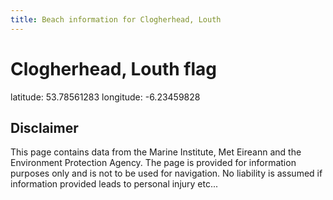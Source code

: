 ```yaml
---
title: Beach information for Clogherhead, Louth
---
```

# Clogherhead, Louth <span class="material-icons blue-flag">flag</span>

<div class="location-info">latitude: 53.78561283 longitude: -6.23459828</div>
<div class="met-eireann-warnings"></div>
<div></div>

## Disclaimer

This page contains data from the Marine Institute, 
Met Eireann and the Environment Protection Agency. The page is provided for
information purposes only and is not to be used for navigation. No liability 
is assumed if information provided leads to personal injury etc...